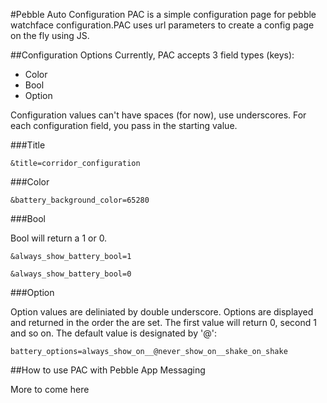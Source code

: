 #Pebble Auto Configuration
PAC is a simple configuration page for pebble watchface configuration.PAC uses url parameters to create a config page on the fly using JS.

##Configuration Options
Currently, PAC accepts 3 field types (keys):

* Color
* Bool
* Option

Configuration values can't have spaces (for now), use underscores. For each configuration field, you pass in the starting value.

###Title

```&title=corridor_configuration```

###Color

```&battery_background_color=65280```

###Bool

Bool will return a 1 or 0.

```&always_show_battery_bool=1```

```&always_show_battery_bool=0```

###Option

Option values are deliniated by double underscore. Options are displayed and returned in the order the are set. The first value will return 0, second 1 and so on. The default value is designated by '@':

```battery_options=always_show_on__@never_show_on__shake_on_shake```

##How to use PAC with Pebble App Messaging

More to come here

